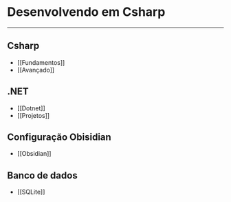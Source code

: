 # Desenvolvendo em Csharp
---
## Csharp

- [[Fundamentos]]
- [[Avançado]]

## .NET

- [[Dotnet]]
- [[Projetos]]

## Configuração Obisidian
- [[Obsidian]]

## Banco de dados
- [[SQLite]]